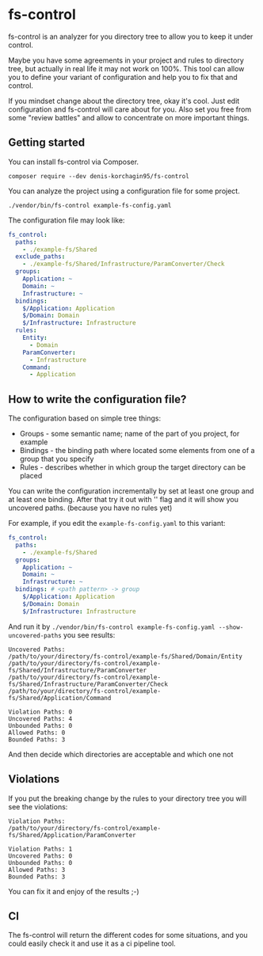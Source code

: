# fs-control

fs-control is an analyzer for you directory tree to allow you to keep it under control.

Maybe you have some agreements in your project and rules to directory tree, but actually in real life it may not work on 100%.
This tool can allow you to define your variant of configuration and help you to fix that and control.

If you mindset change about the directory tree, okay it's cool.
Just edit configuration and fs-control will care about for you.
Also set you free from some "review battles" and allow to concentrate on more important things.

## Getting started

You can install fs-control via Composer.

```
composer require --dev denis-korchagin95/fs-control
```

You can analyze the project using a configuration file for some project.

```
./vendor/bin/fs-control example-fs-config.yaml
```

The configuration file may look like:

```yaml
fs_control:
  paths:
    - ./example-fs/Shared
  exclude_paths:
    - ./example-fs/Shared/Infrastructure/ParamConverter/Check
  groups:
    Application: ~
    Domain: ~
    Infrastructure: ~
  bindings:
    $/Application: Application
    $/Domain: Domain
    $/Infrastructure: Infrastructure
  rules:
    Entity:
      - Domain
    ParamConverter:
      - Infrastructure
    Command:
      - Application
```

## How to write the configuration file?

The configuration based on simple tree things:

* Groups - some semantic name; name of the part of you project, for example
* Bindings - the binding path where located some elements from one of a group that you specify
* Rules - describes whether in which group the target directory can be placed

You can write the configuration incrementally by set at least one group and at least one binding.
After that try it out with '' flag and it will show you uncovered paths. (because you have no rules yet)

For example, if you edit the `example-fs-config.yaml` to this variant:

```yaml
fs_control:
  paths:
    - ./example-fs/Shared
  groups:
    Application: ~
    Domain: ~
    Infrastructure: ~
  bindings: # <path pattern> -> group
    $/Application: Application
    $/Domain: Domain
    $/Infrastructure: Infrastructure
```

And run it by `./vendor/bin/fs-control example-fs-config.yaml --show-uncovered-paths` you see results:

```text
Uncovered Paths:
/path/to/your/directory/fs-control/example-fs/Shared/Domain/Entity
/path/to/your/directory/fs-control/example-fs/Shared/Infrastructure/ParamConverter
/path/to/your/directory/fs-control/example-fs/Shared/Infrastructure/ParamConverter/Check
/path/to/your/directory/fs-control/example-fs/Shared/Application/Command

Violation Paths: 0
Uncovered Paths: 4
Unbounded Paths: 0
Allowed Paths: 0
Bounded Paths: 3
```

And then decide which directories are acceptable and which one not

## Violations

If you put the breaking change by the rules to your directory tree you will see the violations:

```text
Violation Paths:
/path/to/your/directory/fs-control/example-fs/Shared/Application/ParamConverter

Violation Paths: 1
Uncovered Paths: 0
Unbounded Paths: 0
Allowed Paths: 3
Bounded Paths: 3
```

You can fix it and enjoy of the results ;-)

## CI

The fs-control will return the different codes for some situations,
and you could easily check it and use it as a ci pipeline tool.

